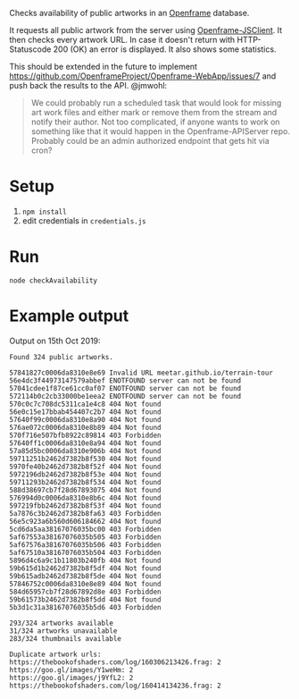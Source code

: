 Checks availability of public artworks in an [Openframe](http://openframe.io) database.

It requests all public artwork from the server using [Openframe-JSClient](https://github.com/OpenframeProject/Openframe-JSClient). It then checks every artwork URL. In case it doesn't return with HTTP-Statuscode 200 (OK) an error is displayed. It also shows some statistics.

This should be extended in the future to implement https://github.com/OpenframeProject/Openframe-WebApp/issues/7 and push back the results to the API.
@jmwohl:
> We could probably run a scheduled task that would look for missing art work files and either mark or remove them from the stream and notify their author. Not too complicated, if anyone wants to work on something like that it would happen in the Openframe-APIServer repo. Probably could be an admin authorized endpoint that gets hit via cron?

# Setup

1. `npm install`
2. edit credentials in `credentials.js`

# Run

`node checkAvailability`

# Example output

Output on 15th Oct 2019:
```
Found 324 public artworks.

57841827c0006da8310e8e69 Invalid URL meetar.github.io/terrain-tour
56e4dc3f44973147579abbef ENOTFOUND server can not be found 
57041cdee1f87ce61cc0af07 ENOTFOUND server can not be found 
572114b0c2cb33000be1eea2 ENOTFOUND server can not be found 
570c0c7c708dc5311ca1e4c8 404 Not found 
56e0c15e17bbab454407c2b7 404 Not found 
57640f99c0006da8310e8a90 404 Not found 
576ae072c0006da8310e8b89 404 Not found 
570f716e507bfb8922c89814 403 Forbidden 
57640ff1c0006da8310e8a94 404 Not found 
57a85d5bc0006da8310e906b 404 Not found 
59711251b2462d7382b8f530 404 Not found 
5970fe40b2462d7382b8f52f 404 Not found 
5972196db2462d7382b8f53e 404 Not found 
59711293b2462d7382b8f534 404 Not found 
588d38697cb7f28d67893075 404 Not found 
576994d0c0006da8310e8b6c 404 Not found 
597219fbb2462d7382b8f53f 404 Not found 
5a7876c3b2462d7382b8fa63 403 Forbidden 
56e5c923a6b560d606184662 404 Not found 
5cd6da5aa38167076035bc00 403 Forbidden 
5af67553a38167076035b505 403 Forbidden 
5af67576a38167076035b506 403 Forbidden 
5af67510a38167076035b504 403 Forbidden 
5896d4c6a9c1b11803b240fb 404 Not found 
59b615d1b2462d7382b8f5df 404 Not found 
59b615adb2462d7382b8f5de 404 Not found 
57846752c0006da8310e8e89 404 Not found 
584d65957cb7f28d67892d8e 403 Forbidden 
59b61573b2462d7382b8f5dd 404 Not found 
5b3d1c31a38167076035b5d6 403 Forbidden 

293/324 artworks available
31/324 artworks unavailable
283/324 thumbnails available

Duplicate artwork urls:
https://thebookofshaders.com/log/160306213426.frag: 2
https://goo.gl/images/Y1weHm: 2
https://goo.gl/images/j9YfL2: 2
https://thebookofshaders.com/log/160414134236.frag: 2

```